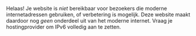 Helaas! Je website is *niet* bereikbaar voor bezoekers die moderne internetadressen gebruiken, of verbetering is mogelijk. Deze website  maakt daardoor nog *geen* onderdeel uit van het moderne internet. Vraag je hostingprovider om IPv6 volledig aan te zetten.
